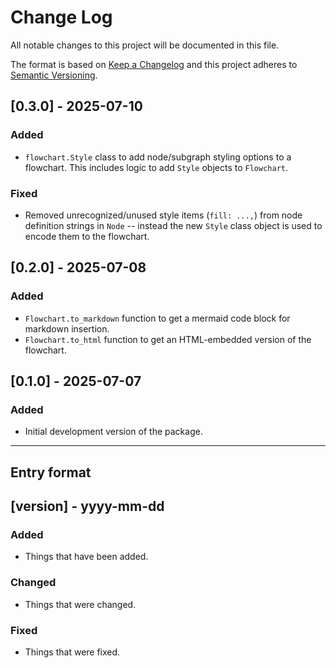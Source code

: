 # Change Log
All notable changes to this project will be documented in this file.

The format is based on [Keep a Changelog](http://keepachangelog.com/)
and this project adheres to [Semantic Versioning](http://semver.org/).

## [0.3.0] - 2025-07-10

### Added
- `flowchart.Style` class to add node/subgraph styling options to a flowchart. This includes logic to add `Style` objects to `Flowchart`.

### Fixed
- Removed unrecognized/unused style items (`fill: ...,`) from node definition strings in `Node` -- instead the new `Style` class object is used to encode them to the flowchart.

## [0.2.0] - 2025-07-08

### Added
- `Flowchart.to_markdown` function to get a mermaid code block for markdown insertion.
- `Flowchart.to_html` function to get an HTML-embedded version of the flowchart. 

## [0.1.0] - 2025-07-07

### Added
- Initial development version of the package.

------

## Entry format

## [version] - yyyy-mm-dd

### Added
- Things that have been added.

### Changed
- Things that were changed.

### Fixed
- Things that were fixed.